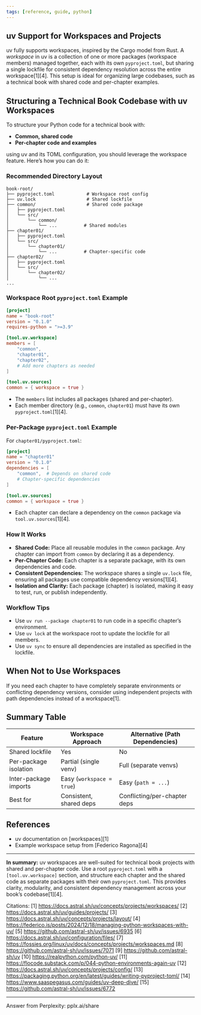 ```yaml
---
tags: [reference, guide, python]
---
```


## uv Support for Workspaces and Projects

uv fully supports workspaces, inspired by the Cargo model from Rust. A _workspace_ in uv is a collection of one or more packages (workspace members) managed together, each with its own `pyproject.toml`, but sharing a single lockfile for consistent dependency resolution across the entire workspace[1][4]. This setup is ideal for organizing large codebases, such as a technical book with shared code and per-chapter examples.

## Structuring a Technical Book Codebase with uv Workspaces

To structure your Python code for a technical book with:

- **Common, shared code**
- **Per-chapter code and examples**

using uv and its TOML configuration, you should leverage the workspace feature. Here’s how you can do it:

### Recommended Directory Layout

```
book-root/
├── pyproject.toml            # Workspace root config
├── uv.lock                   # Shared lockfile
├── common/                   # Shared code package
│   ├── pyproject.toml
│   └── src/
│       └── common/
│           └── ...          # Shared modules
├── chapter01/
│   ├── pyproject.toml
│   └── src/
│       └── chapter01/
│           └── ...          # Chapter-specific code
├── chapter02/
│   ├── pyproject.toml
│   └── src/
│       └── chapter02/
│           └── ...
...
```

### Workspace Root `pyproject.toml` Example

```toml
[project]
name = "book-root"
version = "0.1.0"
requires-python = ">=3.9"

[tool.uv.workspace]
members = [
    "common",
    "chapter01",
    "chapter02",
    # Add more chapters as needed
]

[tool.uv.sources]
common = { workspace = true }
```

- The `members` list includes all packages (shared and per-chapter).
- Each member directory (e.g., `common`, `chapter01`) must have its own `pyproject.toml`[1][4].

### Per-Package `pyproject.toml` Example

For `chapter01/pyproject.toml`:

```toml
[project]
name = "chapter01"
version = "0.1.0"
dependencies = [
    "common",  # Depends on shared code
    # Chapter-specific dependencies
]

[tool.uv.sources]
common = { workspace = true }
```

- Each chapter can declare a dependency on the `common` package via `tool.uv.sources`[1][4].

### How It Works

- **Shared Code:** Place all reusable modules in the `common` package. Any chapter can import from `common` by declaring it as a dependency.
- **Per-Chapter Code:** Each chapter is a separate package, with its own dependencies and code.
- **Consistent Dependencies:** The workspace shares a single `uv.lock` file, ensuring all packages use compatible dependency versions[1][4].
- **Isolation and Clarity:** Each package (chapter) is isolated, making it easy to test, run, or publish independently.

### Workflow Tips

- Use `uv run --package chapter01` to run code in a specific chapter’s environment.
- Use `uv lock` at the workspace root to update the lockfile for all members.
- Use `uv sync` to ensure all dependencies are installed as specified in the lockfile.

## When Not to Use Workspaces

If you need each chapter to have completely separate environments or conflicting dependency versions, consider using independent projects with path dependencies instead of a workspace[1].

## Summary Table

| Feature               | Workspace Approach        | Alternative (Path Dependencies) |
| --------------------- | ------------------------- | ------------------------------- |
| Shared lockfile       | Yes                       | No                              |
| Per-package isolation | Partial (single venv)     | Full (separate venvs)           |
| Inter-package imports | Easy (`workspace = true`) | Easy (`path = ...`)             |
| Best for              | Consistent, shared deps   | Conflicting/per-chapter deps    |

## References

- uv documentation on [workspaces][1]
- Example workspace setup from [Federico Ragona][4]

---

**In summary:** uv workspaces are well-suited for technical book projects with shared and per-chapter code. Use a root `pyproject.toml` with a `[tool.uv.workspace]` section, and structure each chapter and the shared code as separate packages with their own `pyproject.toml`. This provides clarity, modularity, and consistent dependency management across your book’s codebase[1][4].

Citations:
[1] <https://docs.astral.sh/uv/concepts/projects/workspaces/>
[2] <https://docs.astral.sh/uv/guides/projects/>
[3] <https://docs.astral.sh/uv/concepts/projects/layout/>
[4] <https://federico.is/posts/2024/12/18/managing-python-workspaces-with-uv/>
[5] <https://github.com/astral-sh/uv/issues/6935>
[6] <https://docs.astral.sh/uv/configuration/files/>
[7] <https://fossies.org/linux/uv/docs/concepts/projects/workspaces.md>
[8] <https://github.com/astral-sh/uv/issues/7071>
[9] <https://github.com/astral-sh/uv>
[10] <https://realpython.com/python-uv/>
[11] <https://flocode.substack.com/p/044-python-environments-again-uv>
[12] <https://docs.astral.sh/uv/concepts/projects/config/>
[13] <https://packaging.python.org/en/latest/guides/writing-pyproject-toml/>
[14] <https://www.saaspegasus.com/guides/uv-deep-dive/>
[15] <https://github.com/astral-sh/uv/issues/6772>

---

Answer from Perplexity: pplx.ai/share
